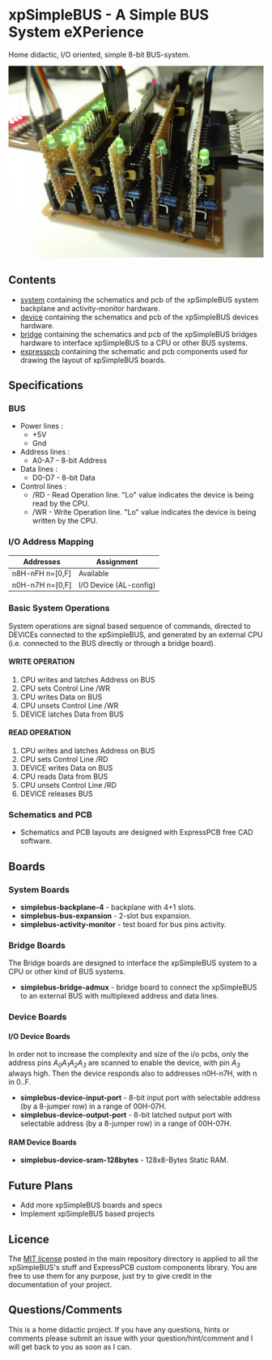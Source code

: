 # xpSimpleBUS - A Simple BUS System eXPerience
Home didactic, I/O oriented, simple 8-bit BUS-system.

![simplebus.jpg](.images/simplebus.jpg)

## Contents
* [system](https://github.com/gom9000/xp-simplebus/tree/master/system/) containing the schematics and pcb of the xpSimpleBUS system backplane and activity-monitor hardware.
* [device](https://github.com/gom9000/xp-simplebus/tree/master/device/) containing the schematics and pcb of the xpSimpleBUS devices hardware.
* [bridge](https://github.com/gom9000/xp-simplebus/tree/master/bridge/) containing the schematics and pcb of the xpSimpleBUS bridges hardware to interface xpSimpleBUS to a CPU or other BUS systems.
* [expresspcb](https://github.com/gom9000/xp-simplebus/tree/master/expresspcb/) containing the schematic and pcb components used for drawing the layout of xpSimpleBUS boards.


## Specifications

### BUS

* Power lines :
	* +5V
	* Gnd
* Address lines :
	* A0-A7 - 8-bit Address
* Data lines :
	* D0-D7 - 8-bit Data
* Control lines :
    * /RD - Read Operation line. "Lo" value indicates the device is being read by the CPU.
	* /WR - Write Operation line. "Lo" value indicates the device is being written by the CPU.

### I/O Address Mapping
| Addresses        | Assignment             |
|------------------|------------------------|
| n8H-nFH  n=[0,F] | Available              |
| n0H-n7H  n=[0,F] | I/O Device (AL-config) |

### Basic System Operations
System operations are signal based sequence of commands, directed to DEVICEs connected to the xpSimpleBUS, and generated by an external CPU (i.e. connected to the BUS directly or through a bridge board).

#### WRITE OPERATION
1. CPU writes and latches Address on BUS
2. CPU sets Control Line /WR
3. CPU writes Data on BUS
4. CPU unsets Control Line /WR
5. DEVICE latches Data from BUS

#### READ OPERATION
1. CPU writes and latches Address on BUS
2. CPU sets Control Line /RD
4. DEVICE writes Data on BUS
5. CPU reads Data from BUS
6. CPU unsets Control Line /RD
7. DEVICE releases BUS

### Schematics and PCB
* Schematics and PCB layouts are designed with ExpressPCB free CAD software.


## Boards

### System Boards
* **simplebus-backplane-4** - backplane with 4+1 slots.
* **simplebus-bus-expansion** - 2-slot bus expansion.
* **simplebus-activity-monitor** - test board for bus pins activity.

### Bridge Boards
The Bridge boards are designed to interface the xpSimpleBUS system to a CPU or other kind of BUS systems.
* **simplebus-bridge-admux** - bridge board to connect the xpSimpleBUS to an external BUS with multiplexed address and data lines.

### Device Boards
#### I/O Device Boards
In order not to increase the complexity and size of the i/o pcbs, only the address pins *A<sub>0</sub>A<sub>1</sub>A<sub>2</sub>A<sub>3</sub>* are scanned to enable the device, with pin *A<sub>3</sub>* always high. Then the device responds also to addresses n0H-n7H, with n in 0..F.

* **simplebus-device-input-port** - 8-bit input port with selectable address (by a 8-jumper row) in a range of 00H-07H.
* **simplebus-device-output-port** - 8-bit latched output port with selectable address (by a 8-jumper row) in a range of 00H-07H.

#### RAM Device Boards
* **simplebus-device-sram-128bytes** - 128x8-Bytes Static RAM.


## Future Plans
* Add more xpSimpleBUS boards and specs
* Implement xpSimpleBUS based projects


## Licence
The [MIT license](https://github.com/gom9000/xp-bus-simplebus/blob/master/LICENSE/) posted in the main repository directory is applied to all the xpSimpleBUS's stuff and ExpressPCB custom components library.
You are free to use them for any purpose, just try to give credit in the documentation of your project.


## Questions/Comments
This is a home didactic project. If you have any questions, hints or comments please submit an issue with your question/hint/comment and I will get back to you as soon as I can.
